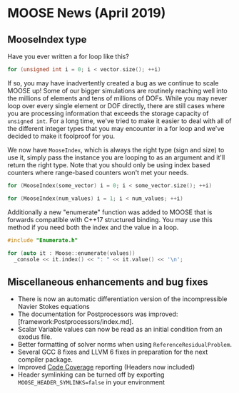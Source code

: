 # MOOSE News (April 2019)

## MooseIndex type

Have you ever written a for loop like this?

```C++
for (unsigned int i = 0; i < vector.size(); ++i)
```

If so, you may have inadvertently created a bug as we continue to scale MOOSE up!
Some of our bigger simulations are routinely reaching well into the millions of elements
and tens of millions of DOFs. While you may never loop over every single element or DOF
directly, there are still cases where you are processing information that exceeds the
storage capacity of `unsigned int`. For a long time, we've tried to make it easier to
deal with all of the different integer types that you may encounter in a for loop and
we've decided to make it foolproof for you.

We now have `MooseIndex`, which is always the right type (sign and size) to use it, simply
pass the instance you are looping to as an argument and it'll return the right type. Note that
you should only be using index based counters where range-based counters won't met your needs.

```C++
for (MooseIndex(some_vector) i = 0; i < some_vector.size(); ++i)

for (MooseIndex(num_values) i = 1; i < num_values; ++i)
```

Additionally a new "enumerate" function was added to MOOSE that is forwards compatible
with C++17 structured binding. You may use this method if you need both the index and
the value in a loop.

```C++
#include "Enumerate.h"

for (auto it : Moose::enumerate(values))
  _console << it.index() << ": " << it.value() << '\n';
```


## Miscellaneous enhancements and bug fixes

- There is now an automatic differentiation version of the incompressible Navier Stokes equations
- The documentation for Postprocessors was improved: [framework:Postprocessors/index.md].
- Scalar Variable values can now be read as an initial condition from an exodus file.
- Better formatting of solver norms when using `ReferenceResidualProblem`.
- Several GCC 8 fixes and LLVM 6 fixes in preparation for the next compiler package.
- Improved [Code Coverage](https://mooseframework.inl.gov/docs/coverage/framework/) reporting (Headers now included)
- Header symlinking can be turned off by exporting `MOOSE_HEADER_SYMLINKS=false` in your environment
